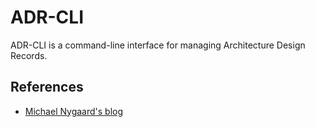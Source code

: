 # ADR-CLI

ADR-CLI is a command-line interface for managing Architecture Design Records.

## References

* [Michael Nygaard's blog](http://thinkrelevance.com/blog/2011/11/15/documenting-architecture-decisions)
